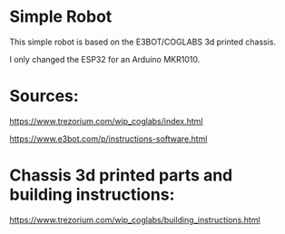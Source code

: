 # Simple Robot

This simple robot is based on the E3BOT/COGLABS 3d printed chassis.

I only changed the ESP32 for an Arduino MKR1010.


# Sources:

https://www.trezorium.com/wip_coglabs/index.html

https://www.e3bot.com/p/instructions-software.html


# Chassis 3d printed parts and building instructions:

https://www.trezorium.com/wip_coglabs/building_instructions.html




